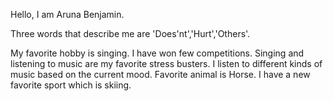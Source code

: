 Hello, I am Aruna Benjamin.

Three words that describe me are 'Does'nt','Hurt','Others'.

My favorite hobby is singing. I have won few competitions. Singing and listening to music are
my favorite stress busters. I listen to different kinds of music based on the current mood.
Favorite animal is Horse. I have a new favorite sport which is skiing.

